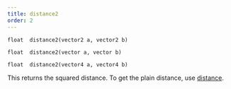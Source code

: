 ```yaml
---
title: distance2
order: 2
---
```

`float  distance2(vector2 a, vector2 b)`

`float  distance2(vector a, vector b)`

`float  distance2(vector4 a, vector4 b)`

This returns the squared distance. To get the plain distance, use [distance](./distance "Returns the distance between two points.").
